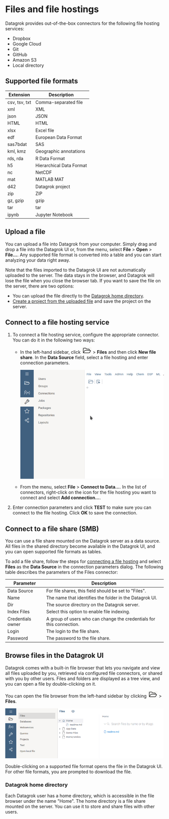 # Files and file hostings

Datagrok provides out-of-the-box connectors for the following file hosting services:

* Dropbox
* Google Cloud 
* Git
* GitHub
* Amazon S3
* Local directory


## Supported file formats

| Extension     | Description              |
|---------------|--------------------------|
| csv, tsv, txt | Comma-separated file     |
| xml           | XML                      |
| json          | JSON                     |
| HTML          | HTML                     |
| xlsx          | Excel file               |
| edf           | European Data Format     |
| sas7bdat      | SAS                      |
| kml, kmz      | Geographic annotations   |
| rds, rda      | R Data Format            |
| h5            | Hierarchical Data Format |
| nc            | NetCDF                   |
| mat           | MATLAB MAT               |
| d42           | Datagrok project         |
| zip           | ZIP                      |
| gz, gzip      | gzip                     |
| tar           | tar                      |
| ipynb         | Jupyter Notebook         |


## Upload a file

You can upload a file into Datagrok from your computer. 
Simply drag and drop a file into the Datagrok UI or, from the menu, select **File** > **Open** > **File...**. Any supported file format is converted into a table and you can start analyzing your data right away.

Note that the files imported to the Datagrok UI are not automatically uploaded to the server. The data stays in the browser, and Datagrok will lose the file when you close the browser tab.
If you want to save the file on the server, there are two options:

* You can upload the file directly to the [Datagrok home directory](#datagrok-home-directory). 
* [Create a project from the uploaded file](todo) and save the project on the server. 

## Connect to a file hosting service

1. To connect a file hosting service, configure the appropriate connector. You can do it in the following two ways:

    * In the left-hand sidebar, click ![Open](/help/images/open-icon.png) > **Files** and then click **New file share**. In the **Data Source** field, select a file hosting and enter connection parameters. 

        ![Connect a file hosting](/help/images/access/connect-file-hosting.gif)

    * From the menu, select **File** > **Connect to Data...**. 
        In the list of connectors, right-click on the icon for the file hosting you want to connect and select **Add connection...**.

<!---
    ![File share properties](/images/access/file-share-properties.png)
    --->

2. Enter connection parameters and click **TEST** to make sure you can connect to the file hosting. 
Click **OK** to save the connection.


## Connect to a file share (SMB)

You can use a file share mounted on the Datagrok server as a data source. 
All files in the shared directory become available in the Datagrok UI, and you can open supported file formats as tables.

To add a file share, follow the steps for [connecting a file hosting](#connect-a-file-hosting-service) and select **Files** as the **Data Source** in the connection parameters dialog.
The following table describes the parameters of the Files connector:

| Parameter         | Description  |
| ----------------- | ------------------------------------------------ |
| Data Source       | For file shares, this field should be set to "Files".        |
| Name              | The name that identifies the folder in the Datagrok UI.      |
| Dir               | The source directory on the Datagrok server. |
| Index Files       | Select this option to enable file indexing. |
| Credentials owner | A group of users who can change the credentials for this connection. |
| Login             | The login to the file share.         |
| Password          | The password to the file share.         |


## Browse files in the Datagrok UI

Datagrok comes with a built-in file browser that lets you navigate and view all files uploaded by you, retrieved via configured file connectors, or shared with you by other users. 
Files and folders are displayed as a tree view, and you can open a file by double-clicking on it.

You can open the file browser from the left-hand sidebar by clicking ![Open](/help/images/open-icon.png) > **Files**. 

![File browser](/help/images/access/file-browser.png)

Double-clicking on a supported file format opens the file in the Datagrok UI. 
For other file formats, you are prompted to download the file.


### Datagrok home directory

Each Datagrok user has a home directory, which is accessible in the file browser under the name "Home". 
The home directory is a file share mounted on the server. 
You can use it to store and share files with other users. 

